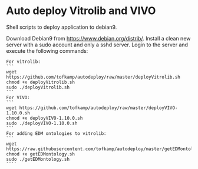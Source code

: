 # Auto deploy Vitrolib and VIVO
Shell scripts to deploy application to debian9.

Download Debian9 from https://www.debian.org/distrib/. Install a clean new server with a sudo account and only a sshd server. Login to the server and execute the following commands:
``````
For vitrolib:
```
wget https://github.com/tofkamp/autodeploy/raw/master/deployVitrolib.sh
chmod +x deployVitrolib.sh
sudo ./deployVitrolib.sh
```
For VIVO:
```
wget https://github.com/tofkamp/autodeploy/raw/master/deployVIVO-1.10.0.sh
chmod +x deployVIVO-1.10.0.sh
sudo ./deployVIVO-1.10.0.sh
```
For adding EDM ontologies to vitrolib:
```
wget https://raw.githubusercontent.com/tofkamp/autodeploy/master/getEDMontology.sh
chmod +x getEDMontology.sh
sudo ./getEDMontology.sh
````
